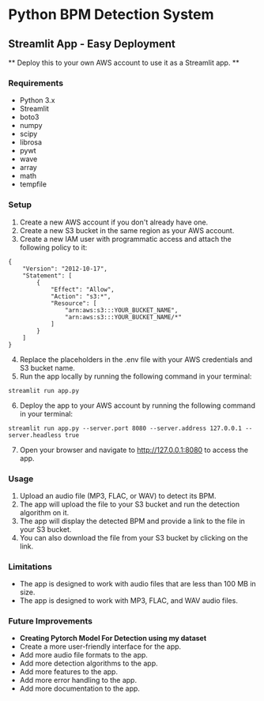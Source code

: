 # Python BPM Detection System
## Streamlit App - Easy Deployment
** Deploy this to your own AWS account to use it as a Streamlit app. **
### Requirements
- Python 3.x
- Streamlit
- boto3
- numpy
- scipy
- librosa
- pywt
- wave
- array
- math
- tempfile

### Setup
1. Create a new AWS account if you don't already have one.
2. Create a new S3 bucket in the same region as your AWS account.
3. Create a new IAM user with programmatic access and attach the following policy to it:
```
{
    "Version": "2012-10-17",
    "Statement": [
        {
            "Effect": "Allow",
            "Action": "s3:*",
            "Resource": [
                "arn:aws:s3:::YOUR_BUCKET_NAME",
                "arn:aws:s3:::YOUR_BUCKET_NAME/*"
            ]
        }
    ]
}
```
4. Replace the placeholders in the .env file with your AWS credentials and S3 bucket name.
5. Run the app locally by running the following command in your terminal:
```
streamlit run app.py
```
6. Deploy the app to your AWS account by running the following command in your terminal:
```
streamlit run app.py --server.port 8080 --server.address 127.0.0.1 --server.headless true
```
7. Open your browser and navigate to http://127.0.0.1:8080 to access the app.

### Usage
1. Upload an audio file (MP3, FLAC, or WAV) to detect its BPM.
2. The app will upload the file to your S3 bucket and run the detection algorithm on it.
3. The app will display the detected BPM and provide a link to the file in your S3 bucket.
4. You can also download the file from your S3 bucket by clicking on the link.

### Limitations
- The app is designed to work with audio files that are less than 100 MB in size.
- The app is designed to work with MP3, FLAC, and WAV audio files.

### Future Improvements
- **Creating Pytorch Model For Detection using my dataset**
- Create a more user-friendly interface for the app.
- Add more audio file formats to the app.
- Add more detection algorithms to the app.
- Add more features to the app.
- Add more error handling to the app.
- Add more documentation to the app.
